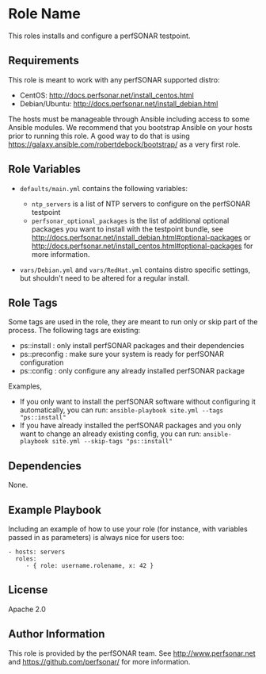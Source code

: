 Role Name
=========

This roles installs and configure a perfSONAR testpoint.

Requirements
------------

This role is meant to work with any perfSONAR supported distro:

  - CentOS: http://docs.perfsonar.net/install_centos.html
  - Debian/Ubuntu: http://docs.perfsonar.net/install_debian.html

The hosts must be manageable through Ansible including access to some Ansible modules.  We recommend that you bootstrap Ansible on your hosts prior to running this role.  A good way to do that is using https://galaxy.ansible.com/robertdebock/bootstrap/ as a very first role.

Role Variables
--------------

  - `defaults/main.yml` contains the following variables:
    - `ntp_servers` is a list of NTP servers to configure on the perfSONAR testpoint
    - `perfsonar_optional_packages` is the list of additional optional packages you want to install with the testpoint bundle, see http://docs.perfsonar.net/install_debian.html#optional-packages or http://docs.perfsonar.net/install_centos.html#optional-packages for more information.

  - `vars/Debian.yml` and `vars/RedHat.yml` contains distro specific settings, but shouldn't need to be altered for a regular install.

Role Tags
---------

Some tags are used in the role, they are meant to run only or skip part of the process.  The following tags are existing:

  - ps::install : only install perfSONAR packages and their dependencies
  - ps::preconfig : make sure your system is ready for perfSONAR configuration
  - ps::config : only configure any already installed perfSONAR package

Examples,

  - If you only want to install the perfSONAR software without configuring it automatically, you can run:
    `ansible-playbook site.yml --tags "ps::install"`
  - If you have already installed the perfSONAR packages and you only want to change an already existing config, you can run:
    `ansible-playbook site.yml --skip-tags "ps::install"`

Dependencies
------------

None.

Example Playbook
----------------

Including an example of how to use your role (for instance, with variables passed in as parameters) is always nice for users too:

    - hosts: servers
      roles:
         - { role: username.rolename, x: 42 }

License
-------

Apache 2.0

Author Information
------------------

This role is provided by the perfSONAR team.  See http://www.perfsonar.net and https://github.com/perfsonar/ for more information.

